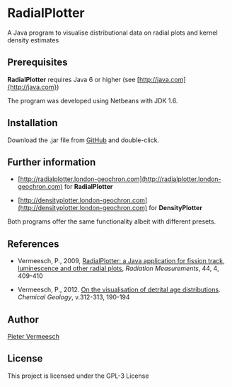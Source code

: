 # RadialPlotter
A Java program to visualise distributional data on radial plots and kernel density estimates

## Prerequisites

**RadialPlotter** requires Java 6 or higher (see [http://java.com]{http://java.com})

The program was developed using Netbeans with JDK 1.6.

## Installation

Download the .jar file from [GitHub](https://github.com/pvermees/radialplotter/tree/master/dist) and double-click.

## Further information

* [http://radialplotter.london-geochron.com](http://radialplotter.london-geochron.com) for **RadialPlotter**

* [http://densityplotter.london-geochron.com](http://densityplotter.london-geochron.com) for **DensityPlotter**

Both programs offer the same functionality albeit with different presets.

## References

* Vermeesch, P., 2009, [RadialPlotter: a Java application for fission track, luminescence and other radial plots](http://www.ucl.ac.uk/~ucfbpve/papers/VermeeschRadMeas2009.pdf), *Radiation Measurements*, 44, 4, 409-410

* Vermeesch, P., 2012. [On the visualisation of detrital age distributions](http://www.ucl.ac.uk/~ucfbpve/papers/VermeeschChemGeol2012.pdf). *Chemical Geology*, v.312-313, 190-194

## Author

[Pieter Vermeesch](http://pieter.london-geochron.com)

## License

This project is licensed under the GPL-3 License
